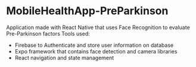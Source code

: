 # MobileHealthApp-PreParkinson
Application made with React Native that uses Face Recognition to evaluate Pre-Parkinson factors
Tools used:
- Firebase to Authenticate and store user information on database
- Expo framework that contains face detection and camera libraries
- React navigation and state management
